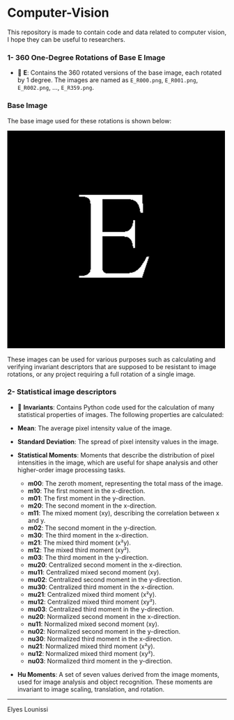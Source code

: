 # Computer-Vision

This repository is made to contain code and data related to computer vision, I hope they can be useful to researchers.

### 1- 360 One-Degree Rotations of Base E Image

+ 📂 **E**: Contains the 360 rotated versions of the base image, each rotated by 1 degree. The images are named as `E_R000.png`, `E_R001.png`, `E_R002.png`, ..., `E_R359.png`.

### Base Image

The base image used for these rotations is shown below:

![Base E Image](/E/E_R000.png)

These images can be used for various purposes such as calculating and verifying invariant descriptors that are supposed to be resistant to image rotations, or any project requiring a full rotation of a single image.

### 2- Statistical image descriptors

+ 📂 **Invariants**: Contains Python code used for the calculation of many statistical properties of images. The following properties are calculated:

- **Mean**: The average pixel intensity value of the image.
- **Standard Deviation**: The spread of pixel intensity values in the image.
- **Statistical Moments**: Moments that describe the distribution of pixel intensities in the image, which are useful for shape analysis and other higher-order image processing tasks.

  - **m00**: The zeroth moment, representing the total mass of the image.
  - **m10**: The first moment in the x-direction.
  - **m01**: The first moment in the y-direction.
  - **m20**: The second moment in the x-direction.
  - **m11**: The mixed moment (xy), describing the correlation between x and y.
  - **m02**: The second moment in the y-direction.
  - **m30**: The third moment in the x-direction.
  - **m21**: The mixed third moment (x²y).
  - **m12**: The mixed third moment (xy²).
  - **m03**: The third moment in the y-direction.
  - **mu20**: Centralized second moment in the x-direction.
  - **mu11**: Centralized mixed second moment (xy).
  - **mu02**: Centralized second moment in the y-direction.
  - **mu30**: Centralized third moment in the x-direction.
  - **mu21**: Centralized mixed third moment (x²y).
  - **mu12**: Centralized mixed third moment (xy²).
  - **mu03**: Centralized third moment in the y-direction.
  - **nu20**: Normalized second moment in the x-direction.
  - **nu11**: Normalized mixed second moment (xy).
  - **nu02**: Normalized second moment in the y-direction.
  - **nu30**: Normalized third moment in the x-direction.
  - **nu21**: Normalized mixed third moment (x²y).
  - **nu12**: Normalized mixed third moment (xy²).
  - **nu03**: Normalized third moment in the y-direction.

- **Hu Moments**: A set of seven values derived from the image moments, used for image analysis and object recognition. These moments are invariant to image scaling, translation, and rotation.



---

Elyes Lounissi
